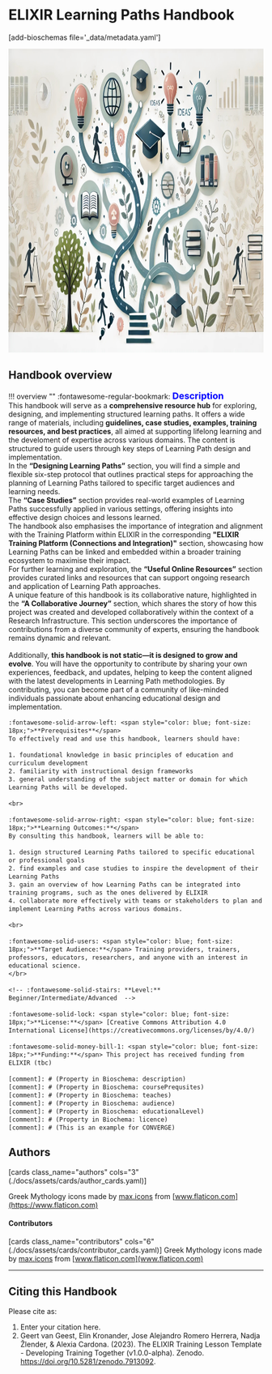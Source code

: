 # ELIXIR Learning Paths Handbook 
[add-bioschemas file='_data/metadata.yaml']

<!-- <div style="background-color: #2FF2F2; padding: 10px; text-align: center;">
  <strong>⚠️ Please note: the content of this Handbook is under development </strong>
</div>
<br>
<br>
-->
<!-- ![LP](./assets/images/cover/image2.jpeg) -->
<div style="text-align: left;">
    <img src="./assets/images/cover/image1.jpeg" alt="LP" width="900" height="600">
</div>

## Handbook overview

!!! overview ""
    :fontawesome-regular-bookmark: <span style="color: blue; font-size: 18px;">**Description**</span>  
    This handbook will serve as a **comprehensive resource hub** for exploring, designing, and implementing structured learning paths. It offers a wide range of materials, including **guidelines, case studies, examples, training resources, and best practices**, all aimed at supporting lifelong learning and the develoment of expertise across various domains. The content is structured to guide users through key steps of Learning Path design and implementation.<br> 
    In the **“Designing Learning Paths”** section, you will find a simple and flexible six-step protocol that outlines practical steps for approaching the planning of Learning Paths tailored to specific target audiences and learning needs.
    <br>
    The **“Case Studies”** section provides real-world examples of Learning Paths successfully applied in various settings, offering insights into effective design choices and lessons learned.
    <br>
    The handbook also emphasises the importance of integration and alignment with the Training Platform within ELIXIR in the corresponding **"ELIXIR Training Platform (Connections and Integration)"** section, showcasing how Learning Paths can be linked and embedded within a broader training ecosystem to maximise their impact. 
    <br>
    For further learning and exploration, the **“Useful Online Resources”** section provides curated links and resources that can support ongoing research and application of Learning Path approaches.
    <br>
    A unique feature of this handbook is its collaborative nature, highlighted in the **“A Collaborative Journey”** section, which shares the story of how this project was created and developed collaboratively within the context of a Research Infrastructure. This section underscores the importance of contributions from a diverse community of experts, ensuring the handbook remains dynamic and relevant.
    <br>
    <br>
    Additionally, **this handbook is not static—it is designed to grow and evolve**. You will have the opportunity to contribute by sharing your own experiences, feedback, and updates, helping to keep the content aligned with the latest developments in Learning Path methodologies. By contributing, you can become part of a community of like-minded individuals passionate about enhancing educational design and implementation.
    <br>
    
    :fontawesome-solid-arrow-left: <span style="color: blue; font-size: 18px;">**Prerequisites**</span>   
    To effectively read and use this handbook, learners should have:  
    
    1. foundational knowledge in basic principles of education and curriculum development
    2. familiarity with instructional design frameworks
    3. general understanding of the subject matter or domain for which Learning Paths will be developed.
    
    <br>
    
    :fontawesome-solid-arrow-right: <span style="color: blue; font-size: 18px;">**Learning Outcomes:**</span>  
    By consulting this handbook, learners will be able to:
    
    1. design structured Learning Paths tailored to specific educational or professional goals
    2. find examples and case studies to inspire the development of their Learning Paths
    3. gain an overview of how Learning Paths can be integrated into training programs, such as the ones delivered by ELIXIR
    4. collaborate more effectively with teams or stakeholders to plan and implement Learning Paths across various domains.
    
    <br>
    
    :fontawesome-solid-users: <span style="color: blue; font-size: 18px;">**Target Audience:**</span> Training providers, trainers, professors, educators, researchers, and anyone with an interest in educational science. 
    </br>
    
    <!-- :fontawesome-solid-stairs: **Level:** Beginner/Intermediate/Advanced  -->
    
    :fontawesome-solid-lock: <span style="color: blue; font-size: 18px;">**License:**</span> [Creative Commons Attribution 4.0 International License](https://creativecommons.org/licenses/by/4.0/)
    
    :fontawesome-solid-money-bill-1: <span style="color: blue; font-size: 18px;">**Funding:**</span> This project has received funding from ELIXIR (tbc)   

    [comment]: # (Property in Bioschema: description)
    [comment]: # (Property in Bioschema: coursePrequsites)
    [comment]: # (Property in Bioschema: teaches)
    [comment]: # (Property in Bioschema: audience)
    [comment]: # (Property in Bioschema: educationalLevel)
    [comment]: # (Property in Biochema: licence)
    [comment]: # (This is an example for CONVERGE)

## Authors

[cards class_name="authors" cols="3"(./docs/assets/cards/author_cards.yaml)]

Greek Mythology icons made by [max.icons](https://www.flaticon.com/authors/maxicons) from [www.flaticon.com](https://www.flaticon.com)


#### Contributors

[cards class_name="contributors" cols="6"(./docs/assets/cards/contributor_cards.yaml)]
Greek Mythology icons made by [max.icons](https://www.flaticon.com/authors/maxicons) from [www.flaticon.com](www.flaticon.com)

---
## Citing this Handbook

Please cite as:

  1. Enter your citation here.
  2. Geert van Geest, Elin Kronander, Jose Alejandro Romero Herrera, Nadja Žlender, & Alexia Cardona. (2023). The ELIXIR Training Lesson Template - Developing Training Together (v1.0.0-alpha). Zenodo. https://doi.org/10.5281/zenodo.7913092. 
